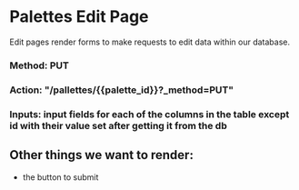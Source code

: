 # Palettes Edit Page

Edit pages render forms to make requests to edit data within our database.

### Method: PUT
### Action: "/pallettes/{{palette_id}}?_method=PUT"
### Inputs: input fields for each of the columns in the table except id with their value set after getting it from the db

## Other things we want to render:
- the button to submit